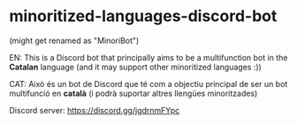# minoritized-languages-discord-bot
(might get renamed as "MinoriBot")

EN: This is a Discord bot that principally aims to be a multifunction bot in the **Catalan** language (and it may support other minoritized languages :))

CAT: Això és un bot de Discord que té com a objectiu principal de ser un bot multifunció en **català** (i podrà suportar altres llengües minoritzades)

Discord server: https://discord.gg/jgdrnmFYpc
